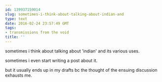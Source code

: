 ```yaml
---
id: 139937159014
slug: sometimes-i-think-about-talking-about-indian-and
type: text
date: 2016-02-24 23:57:49 GMT
tags:
- transmissions from the void
title: ''
---
```


sometimes i think about talking about 'indian' and its various uses.

sometimes i even start writing a post about it.

but it usually ends up in my drafts bc the thought of the ensuing discussion exhausts me.